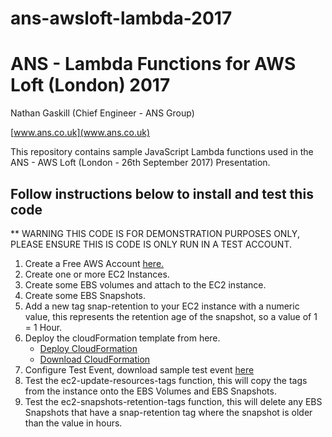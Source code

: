 # ans-awsloft-lambda-2017
# ANS - Lambda Functions for AWS Loft (London) 2017

Nathan Gaskill (Chief Engineer - ANS Group)

[www.ans.co.uk](www.ans.co.uk)

This repository contains sample JavaScript Lambda functions used in the ANS - AWS Loft (London - 26th September 2017) Presentation.

## Follow instructions below to install and test this code

** WARNING THIS CODE IS FOR DEMONSTRATION PURPOSES ONLY, PLEASE ENSURE THIS IS CODE IS ONLY RUN IN A TEST ACCOUNT.

1) Create a Free AWS Account [here.](http://aws.amazon.com/free)
2) Create one or more EC2 Instances.
3) Create some EBS volumes and attach to the EC2 instance.
4) Create some EBS Snapshots.
5) Add a new tag snap-retention to your EC2 instance with a numeric value, this represents the retention age of the snapshot, so a value of 1 = 1 Hour.
6) Deploy the cloudFormation template from here. 
    * [Deploy CloudFormation](https://us-west-2.console.aws.amazon.com/cloudformation/home?region=eu-west-2#/stacks/new?stackName=ans-awsloft-lambda-2017&templateURL=https://s3.eu-west-2.amazonaws.com/nathanguk/ans-awsloft-lambda-2017/lambda-demo.template)
    * [Download CloudFormation](https://s3.eu-west-2.amazonaws.com/nathanguk/ans-awsloft-lambda-2017/lambda-demo.template)
7) Configure Test Event, download sample test event [here](https://s3.eu-west-2.amazonaws.com/nathanguk/ans-awsloft-lambda-2017/test-event.json) 
8) Test the ec2-update-resources-tags function, this will copy the tags from the instance onto the EBS Volumes and EBS Snapshots.
9) Test the ec2-snapshots-retention-tags function, this will delete any EBS Snapshots that have a snap-retention tag where the snapshot is older than the value in hours.

